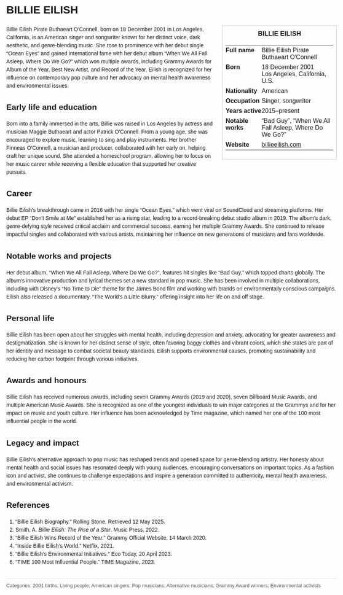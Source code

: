 <!DOCTYPE html>
<html>
<head>
  <title>BILLIE EILISH – Profile</title>
  <style>
    body { font-family: Arial, sans-serif; margin: 2rem auto; max-width: 960px; line-height: 1.5; }
    aside.infobox { float: right; width: 280px; margin: 0 0 1rem 1.5rem; border: 1px solid #ccc; padding: 0.5rem; font-size: 0.9rem; }
    aside.infobox h3 { text-align: center; margin-top: 0; }
    aside.infobox table { width: 100%; border-collapse: collapse; }
    aside.infobox td { padding: 0.25rem 0; vertical-align: top; }
    h1 { margin-top: 0; }
    footer.categories { font-size: 0.8rem; color: #555; border-top: 1px solid #ddd; padding-top: 0.5rem; margin-top: 2rem; }
  </style>
</head>
<body>
  <h1>BILLIE EILISH</h1>
  <aside class="infobox">
    <h3>BILLIE EILISH</h3>
    <table>
      <tr><td><strong>Full name</strong></td><td>Billie Eilish Pirate Buthaeart O'Connell</td></tr>
      <tr><td><strong>Born</strong></td><td>18 December 2001<br>Los Angeles, California, U.S.</td></tr>
      <tr><td><strong>Nationality</strong></td><td>American</td></tr>
      <tr><td><strong>Occupation</strong></td><td>Singer, songwriter</td></tr>
      <tr><td><strong>Years active</strong></td><td>2015–present</td></tr>
      <tr><td><strong>Notable works</strong></td><td>“Bad Guy”, “When We All Fall Asleep, Where Do We Go?”</td></tr>
      <tr><td><strong>Website</strong></td><td><a href="https://billieeilish.com">billieeilish.com</a></td></tr>
    </table>
  </aside>
  <p>Billie Eilish Pirate Buthaeart O'Connell, born on 18 December 2001 in Los Angeles, California, is an American singer and songwriter known for her distinct voice, dark aesthetic, and genre-blending music. She rose to prominence with her debut single “Ocean Eyes” and gained international fame with her debut album “When We All Fall Asleep, Where Do We Go?” which won multiple awards, including Grammy Awards for Album of the Year, Best New Artist, and Record of the Year. Eilish is recognized for her influence on contemporary pop culture and her advocacy on mental health awareness and environmental issues.</p>

  <h2>Early life and education</h2>
  <p>Born into a family immersed in the arts, Billie was raised in Los Angeles by actress and musician Maggie Buthaeart and actor Patrick O'Connell. From a young age, she was encouraged to explore music, learning to sing and play instruments. Her brother Finneas O'Connell, a musician and producer, collaborated with her early on, helping craft her unique sound. She attended a homeschool program, allowing her to focus on her music career while receiving a flexible education that supported her creative pursuits.</p>

  <h2>Career</h2>
  <p>Billie Eilish's breakthrough came in 2016 with her single “Ocean Eyes,” which went viral on SoundCloud and streaming platforms. Her debut EP “Don't Smile at Me” established her as a rising star, leading to a record-breaking debut studio album in 2019. The album's dark, genre-defying style received critical acclaim and commercial success, earning her multiple Grammy Awards. She continued to release impactful singles and collaborated with various artists, maintaining her influence on new generations of musicians and fans worldwide.</p>

  <h2>Notable works and projects</h2>
  <p>Her debut album, “When We All Fall Asleep, Where Do We Go?”, features hit singles like “Bad Guy,” which topped charts globally. The album's innovative production and lyrical themes set a new standard in pop music. She has been involved in multiple collaborations, including with Disney’s “No Time to Die” theme for the James Bond film and working with brands on environmentally conscious campaigns. Eilish also released a documentary, “The World's a Little Blurry,” offering insight into her life on and off stage.</p>

  <h2>Personal life</h2>
  <p>Billie Eilish has been open about her struggles with mental health, including depression and anxiety, advocating for greater awareness and destigmatization. She is known for her distinct sense of style, often favoring baggy clothes and vibrant colors, which she states are part of her identity and message to combat societal beauty standards. Eilish supports environmental causes, promoting sustainability and reducing her carbon footprint through various initiatives.</p>

  <h2>Awards and honours</h2>
  <p>Billie Eilish has received numerous awards, including seven Grammy Awards (2019 and 2020), seven Billboard Music Awards, and multiple American Music Awards. She is recognized as one of the youngest individuals to win major categories at the Grammys and for her impact on music and youth culture. Her influence has been acknowledged by Time magazine, which named her one of the 100 most influential people in the world.</p>

  <h2>Legacy and impact</h2>
  <p>Billie Eilish's alternative approach to pop music has reshaped trends and opened space for genre-blending artistry. Her honesty about mental health and social issues has resonated deeply with young audiences, encouraging conversations on important topics. As a fashion icon and activist, she continues to challenge expectations and inspire a generation committed to authenticity, mental health awareness, and environmental activism.</p>

  <h2>References</h2>
  <ol>
    <li>“Billie Eilish Biography.” Rolling Stone. Retrieved 12 May 2025.</li>
    <li>Smith, A. <i>Billie Eilish: The Rise of a Star</i>. Music Press, 2022.</li>
    <li>“Billie Eilish Wins Record of the Year.” Grammy Official Website, 14 March 2020.</li>
    <li>“Inside Billie Eilish’s World.” Netflix, 2021.</li>
    <li>“Billie Eilish’s Environmental Initiatives.” Eco Today, 20 April 2023.</li>
    <li>“TIME 100 Most Influential People.” TIME Magazine, 2023.</li>
  </ol>

  <footer class="categories">Categories: 2001 births; Living people; American singers; Pop musicians; Alternative musicians; Grammy Award winners; Environmental activists